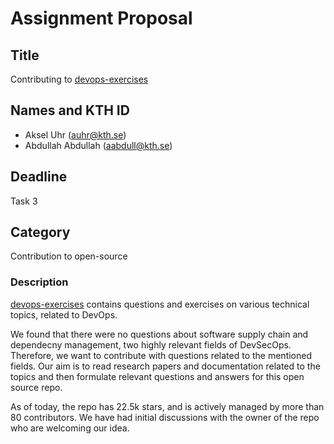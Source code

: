 # Assignment Proposal

## Title

Contributing to [devops-exercises](https://github.com/bregman-arie/devops-exercises)

## Names and KTH ID
  - Aksel Uhr (auhr@kth.se)
  - Abdullah Abdullah (aabdull@kth.se)

## Deadline

Task 3

## Category

Contribution to open-source

### Description

[devops-exercises](https://github.com/bregman-arie/devops-exercises) contains questions and exercises on various technical topics, related to DevOps.

We found that there were no questions about software supply chain and dependecny management, two highly relevant fields of DevSecOps. Therefore, we want to contribute with questions related to the mentioned fields. Our aim is to read research papers and documentation related to the topics and then formulate relevant questions and answers for this open source repo.

As of today, the repo has 22.5k stars, and is actively managed by more than 80 contributors. We have had initial discussions with the owner of the repo who are welcoming our idea.
